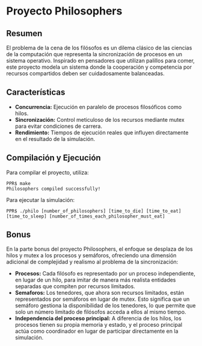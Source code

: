 # Proyecto Philosophers

## Resumen

El problema de la cena de los filósofos es un dilema clásico de las ciencias de la computación que representa la sincronización de procesos en un sistema operativo. Inspirado en pensadores que utilizan palillos para comer, este proyecto modela un sistema donde la cooperación y competencia por recursos compartidos deben ser cuidadosamente balanceadas.

## Características

- **Concurrencia:** Ejecución en paralelo de procesos filosóficos como hilos.
- **Sincronización:** Control meticuloso de los recursos mediante mutex para evitar condiciones de carrera.
- **Rendimiento:** Tiempos de ejecución reales que influyen directamente en el resultado de la simulación.

## Compilación y Ejecución

Para compilar el proyecto, utiliza:

```
PPR$ make
Philosophers compiled successfully!
```

Para ejecutar la simulación:

```
PPR$ ./philo [number_of_philosophers] [time_to_die] [time_to_eat] [time_to_sleep] [number_of_times_each_philosopher_must_eat]
```

## Bonus

En la parte bonus del proyecto Philosophers, el enfoque se desplaza de los hilos y mutex a los procesos y semáforos, ofreciendo una dimensión adicional de complejidad y realismo al problema de la sincronización:

- **Procesos:** Cada filósofo es representado por un proceso independiente, en lugar de un hilo, para imitar de manera más realista entidades separadas que compiten por recursos limitados.
- **Semaforos:** Los tenedores, que ahora son recursos limitados, están representados por semáforos en lugar de mutex. Esto significa que un semáforo gestiona la disponibilidad de los tenedores, lo que permite que solo un número limitado de filósofos acceda a ellos al mismo tiempo.
- **Independencia del proceso principal:** A diferencia de los hilos, los procesos tienen su propia memoria y estado, y el proceso principal actúa como coordinador en lugar de participar directamente en la simulación.
